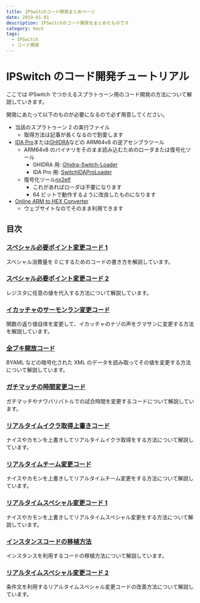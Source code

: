 ```yaml
---
title: IPSwitchコード開発まとめページ
date: 2019-01-01
description: IPSwitchのコード開発をまとめたものです
category: Hack
tags:
  - IPSwitch
  - コード開発
---
```


# IPSwitch のコード開発チュートリアル

ここでは IPSwitch でつかえるスプラトゥーン用のコード開発の方法について解説していきます。

開発にあたって以下のものが必要になるので必ず用意してください。

- 当該のスプラトゥーン 2 の実行ファイル
  - 取得方法は記事が長くなるので割愛します
- [IDA Pro](https://www.hex-rays.com/ida-pro/)または[GHIDRA](https://ghidra-sre.org/)などの ARM64v8 の逆アセンブラツール
  - ARM64v8 のバイナリをそのまま読み込むためのローダまたは復号化ツール
    - GHIDRA 用: [Ghidra-Switch-Loader](https://github.com/Adubbz/Ghidra-Switch-Loader)
    - IDA Pro 用: [SwitchIDAProLoader](https://github.com/pgarba/SwitchIDAProLoader)
  - 復号化ツール[nx2elf](https://github.com/tkgstrator/nx2elf)
    - これがあればローダは不要になります
    - 64 ビットで動作するように改良したものになります
- [Online ARM to HEX Converter](https://armconverter.com/)
  - ウェブサイトなのでそのまま利用できます

## 目次

### [スペシャル必要ポイント変更コード 1](/posts/2019/05/01/ipswitch01.html)

スペシャル消費量を 0 にするためのコードの書き方を解説しています。

### [スペシャル必要ポイント変更コード 2](/posts/2019/05/09/ipswitch02.html)

レジスタに任意の値を代入する方法について解説しています。

### [イカッチャのサーモンラン変更コード](/posts/2019/07/02/ipswitch03.html)

関数の返り値自体を変更して、イカッチャのナゾの声をクマサンに変更する方法を解説しています。

### [全ブキ開放コード](/posts/2019/07/07/ipswitch04.html)

BYAML などの暗号化された XML のデータを読み取ってその値を変更する方法について解説しています。

### [ガチマッチの時間変更コード](/posts/2019/09/12/ipswitch05.html)

ガチマッチやナワバリバトルでの試合時間を変更するコードについて解説しています。

### [リアルタイムイクラ取得上書きコード](/posts/2020/04/30/ipswitch06.html)

ナイスやカモンを上書きしてリアルタイムイクラ取得をする方法について解説しています。

### [リアルタイムチーム変更コード](/posts/2020/05/27/ipswitch07.html)

ナイスやカモンを上書きしてリアルタイムチーム変更をする方法について解説しています。

### [リアルタイムスペシャル変更コード 1](/posts/2020/11/02/ipswitch08.html)

ナイスやカモンを上書きしてリアルタイムスペシャル変更をする方法について解説しています。

### [インスタンスコードの移植方法](/posts/2021/02/14/ipswitch09.html)

インスタンスを利用するコードの移植方法について解説しています。

### [リアルタイムスペシャル変更コード 2](/posts/2021/05/24/ipswitch10)

条件文を利用するリアルタイムスペシャル変更コードの改善方法について解説しています。
